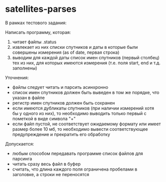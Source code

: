 # satellites-parses

В рамках тестового задания:

Написать программу, которая:
1. читает файлы .status
2. извлекает из них списки спутников и даты в которые были совершены измерения (as of date, первая строка)
3. выводим для каждой даты список имен спутников (первый столбец) тех из них, для которых имеются измерения (т.е. поля start, end и т.д. заполнены)

Уточнения:
- файлы следует читать и парсить асинхронно
- список имен спутников должен быть выведен в том же порядке, что указан в файле
- регистр имен спутников должен быть сохранен
- если имеются дубликаты спутников (при наличии измерений хотя бы у одного из них), то необходимо выводить только первый с пометкой в виде символа "+"
- если файл пустой, не соответствует ожидаемому формату или имеет размер более 10 мб, то необходимо вывести соответствующее предупреждение и прекратить его обработку

Допускается:
- любым способом передавать программе список файлов для парсинга
- читать сразу весь файл в буфер
- считать, что длина каждого поля ограничена пробелами в заголовке, а строки не переносятся


